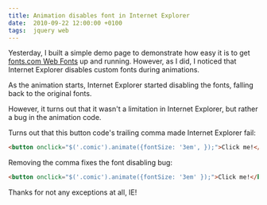 ```yaml
---
title: Animation disables font in Internet Explorer
date:  2010-09-22 12:00:00 +0100
tags:  jquery web
---
```


Yesterday, I built a simple demo page to demonstrate how easy it is to get
[fonts.com Web Fonts](https://www.fonts.com/web-fonts) up and running. However, 
as I did, I noticed that Internet Explorer disables custom fonts during animations.

As the animation starts, Internet Explorer started disabling the fonts, falling
back to the original fonts.

However, it turns out that it wasn't a limitation in Internet Explorer, but rather
a bug in the animation code.

Turns out that this button code's trailing comma made Internet Explorer fail:

```html
<button onclick="$('.comic').animate({fontSize: '3em', });">Click me!</button>
```

Removing the comma fixes the font disabling bug:

```html
<button onclick="$('.comic').animate({fontSize: '3em' });">Click me!</button>
```

Thanks for not any exceptions at all, IE!